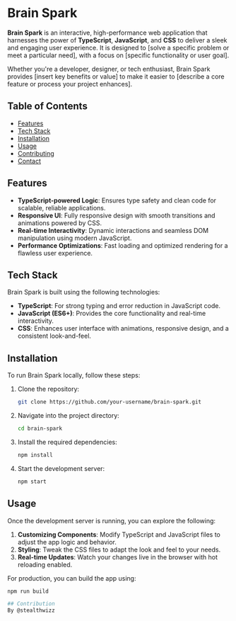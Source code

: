 # Brain Spark

**Brain Spark** is an interactive, high-performance web application that harnesses the power of **TypeScript**, **JavaScript**, and **CSS** to deliver a sleek and engaging user experience. It is designed to [solve a specific problem or meet a particular need], with a focus on [specific functionality or user goal]. 

Whether you're a developer, designer, or tech enthusiast, Brain Spark provides [insert key benefits or value] to make it easier to [describe a core feature or process your project enhances].

## Table of Contents

- [Features](#features)
- [Tech Stack](#tech-stack)
- [Installation](#installation)
- [Usage](#usage)
- [Contributing](#contributing)
- [Contact](#contact)

## Features

- **TypeScript-powered Logic**: Ensures type safety and clean code for scalable, reliable applications.
- **Responsive UI**: Fully responsive design with smooth transitions and animations powered by CSS.
- **Real-time Interactivity**: Dynamic interactions and seamless DOM manipulation using modern JavaScript.
- **Performance Optimizations**: Fast loading and optimized rendering for a flawless user experience.

## Tech Stack

Brain Spark is built using the following technologies:

- **TypeScript**: For strong typing and error reduction in JavaScript code.
- **JavaScript (ES6+)**: Provides the core functionality and real-time interactivity.
- **CSS**: Enhances user interface with animations, responsive design, and a consistent look-and-feel.

## Installation

To run Brain Spark locally, follow these steps:

1. Clone the repository:
    ```bash
    git clone https://github.com/your-username/brain-spark.git
    ```
   
2. Navigate into the project directory:
    ```bash
    cd brain-spark
    ```

3. Install the required dependencies:
    ```bash
    npm install
    ```

4. Start the development server:
    ```bash
    npm start
    ```

## Usage

Once the development server is running, you can explore the following:

1. **Customizing Components**: Modify TypeScript and JavaScript files to adjust the app logic and behavior.
2. **Styling**: Tweak the CSS files to adapt the look and feel to your needs.
3. **Real-time Updates**: Watch your changes live in the browser with hot reloading enabled.

For production, you can build the app using:

```bash
npm run build

## Contribution
By @stealthwizz
